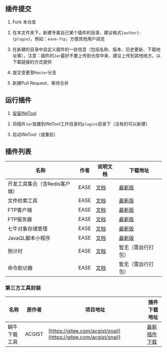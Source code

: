## 插件提交

1. Fork 本仓库

2. 在本文件夹下，新建专属自己某个插件的目录，建议格式`{author}-{plugin}`，例如：`ease-ftp`，方便其他用户阅览

3. 在新建的目录中自定义插件的一些信息（包括名称、版本、历史更新、下载地址等），注意：插件的`Jar`最好不要上传到仓库中来，建议上传到其他地方，以下载链接的方式提供

4. 提交变更至`Master`分支

5. 新建Pull Request，等待合并

## 运行插件

1. [安装WeTool](https://gitee.com/code4everything/wetool)

2. 将插件`Jar`放置到WeTool工作目录的`plugins`目录下（没有的可以新建）

3. 启动WeTool（或重启）

## 插件列表

|名称|作者|说明文档|下载地址|
|---|---|---|---|
|开发工具集合（含Redis客户端）|EASE|[文档](ease-devtool/readme.md)|[最新版](http://share.qiniu.easepan.xyz/tool/wetool/plugin/wetool-plugin-devtool-1.5.0.zip)|
|文件检索工具|EASE|[文档](ease-everywhere/readme.md)|[最新版](http://share.qiniu.easepan.xyz/tool/wetool/plugin/wetool-plugin-everywhere-1.5.0.jar)|
|FTP客户端|EASE|[文档](ease-ftp-client/readme.md)|[最新版](http://share.qiniu.easepan.xyz/tool/wetool/plugin/wetool-plugin-ftpclient-1.5.0.jar)|
|FTP服务器|EASE|[文档](ease-ftp-server/readme.md)|[最新版](http://share.qiniu.easepan.xyz/tool/wetool/plugin/wetool-plugin-ftpserver-1.5.0.jar)|
|七牛对象存储管理|EASE|[文档](ease-qiniu/readme.md)|[最新版](http://share.qiniu.easepan.xyz/tool/wetool/plugin/wetool-plugin-qiniu-1.5.0.jar)|
|JavaQL脚本小程序|EASE|[文档](ease-dbops/readme.md)|[最新版](http://share.qiniu.easepan.xyz/tool/wetool/plugin/wetool-plugin-dbops-1.5.0.jar)|
|倒计时|EASE|[文档](https://gitee.com/easepan/countdown-wetool-plugin)|暂无（需自行打包）|
|命令助记器|EASE|[文档](https://gitee.com/easepan/cmdassist-wetool-plugin)|暂无（需自行打包）|

### 第三方工具封装

|名称|原作者|项目地址|插件下载地址|
|---|---|---|---|
|蜗牛下载工具|ACGIST|[https://gitee.com/acgist/snail](https://gitee.com/acgist/snail)|[最新插件下载](http://share.qiniu.easepan.xyz/tool/wetool/plugin/wetool-plugin-thirdparty-downloader-1.5.0.jar)|
